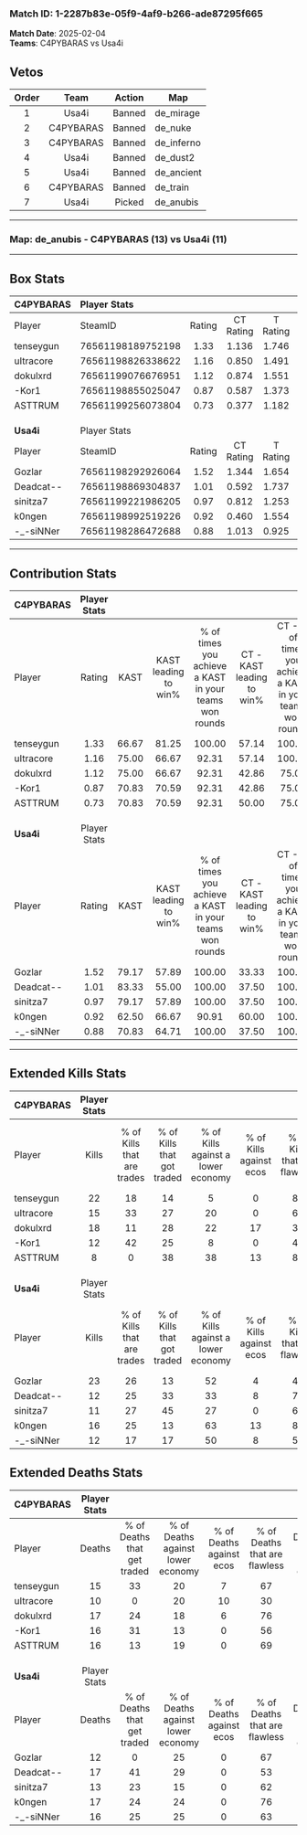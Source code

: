 ### Match ID: 1-2287b83e-05f9-4af9-b266-ade87295f665  
**Match Date**: 2025-02-04  
**Teams**: C4PYBARAS vs Usa4i  

## Vetos  

| Order | Team | Action | Map |
| :---: | :--: | :----: | --- |
| 1 | Usa4i | Banned | de_mirage |
| 2 | C4PYBARAS | Banned | de_nuke |
| 3 | C4PYBARAS | Banned | de_inferno |
| 4 | Usa4i | Banned | de_dust2 |
| 5 | Usa4i | Banned | de_ancient |
| 6 | C4PYBARAS | Banned | de_train |
| 7 | Usa4i | Picked | de_anubis |

---  

### **Map**: de_anubis - C4PYBARAS (13) vs Usa4i (11)  
---  

## Box Stats  

| **C4PYBARAS** | Player Stats      |        |           |          |       |      |       |         |        |      |     |
| :- | :- | :-: | :-: | :-: | :-: | :-: | :-: | :-: | :-: | :-: | :-: |
| Player        | SteamID           | Rating | CT Rating | T Rating | KAST  | ADR  | Kills | Assists | Deaths | K/D  | HS% |
| tenseygun     | 76561198189752198 |  1.33  |   1.136   |  1.746   | 66.67 | 94.4 |  22   |    5    |   15   | 1.47 | 36  |
| uItracore     | 76561198826338622 |  1.16  |   0.850   |  1.491   | 75.00 | 68.9 |  15   |    4    |   10   | 1.50 | 60  |
| dokulxrd      | 76561199076676951 |  1.12  |   0.874   |  1.551   | 75.00 | 72.6 |  18   |    2    |   17   | 1.06 | 55  |
| -Kor1         | 76561198855025047 |  0.87  |   0.587   |  1.373   | 70.83 | 62.6 |  12   |    3    |   16   | 0.75 | 58  |
| ASTTRUM       | 76561199256073804 |  0.73  |   0.377   |  1.182   | 70.83 | 55.8 |   8   |   10    |   16   | 0.50 | 62  |
|               |                   |        |           |          |       |      |       |         |        |      |     |
|               |                   |        |           |          |       |      |       |         |        |      |     |
|               |                   |        |           |          |       |      |       |         |        |      |     |
| **Usa4i**     | Player Stats      |        |           |          |       |      |       |         |        |      |     |
| Player        | SteamID           | Rating | CT Rating | T Rating | KAST  | ADR  | Kills | Assists | Deaths | K/D  | HS% |
| Gozlar        | 76561198292926064 |  1.52  |   1.344   |  1.654   | 79.17 | 94.8 |  23   |    3    |   12   | 1.92 | 34  |
| Deadcat--     | 76561198869304837 |  1.01  |   0.592   |  1.737   | 83.33 | 77.6 |  12   |    8    |   17   | 0.71 | 50  |
| sinitza7      | 76561199221986205 |  0.97  |   0.812   |  1.253   | 79.17 | 60.7 |  11   |    6    |   13   | 0.85 | 18  |
| k0ngen        | 76561198992519226 |  0.92  |   0.460   |  1.554   | 62.50 | 57.8 |  16   |    4    |   17   | 0.94 | 37  |
| -_-siNNer     | 76561198286472688 |  0.88  |   1.013   |  0.925   | 70.83 | 62.1 |  12   |    6    |   16   | 0.75 | 50  |
---  

## Contribution Stats  

| **C4PYBARAS** | Player Stats |       |                      |                                                        |                           |                                                             |                          |                                                            |
| :- | :-: | :-: | :-: | :-: | :-: | :-: | :-: | :-: |
| Player        |    Rating    | KAST  | KAST leading to win% | % of times you achieve a KAST in your teams won rounds | CT - KAST leading to win% | CT - % of times you achieve a KAST in your teams won rounds | T - KAST leading to win% | T - % of times you achieve a KAST in your teams won rounds |
| tenseygun     |     1.33     | 66.67 |        81.25         |                         100.00                         |           57.14           |                           100.00                            |          100.00          |                           100.00                           |
| uItracore     |     1.16     | 75.00 |        66.67         |                         92.31                          |           57.14           |                           100.00                            |          72.73           |                           88.89                            |
| dokulxrd      |     1.12     | 75.00 |        66.67         |                         92.31                          |           42.86           |                            75.00                            |          81.82           |                           100.00                           |
| -Kor1         |     0.87     | 70.83 |        70.59         |                         92.31                          |           42.86           |                            75.00                            |          90.00           |                           100.00                           |
| ASTTRUM       |     0.73     | 70.83 |        70.59         |                         92.31                          |           50.00           |                            75.00                            |          81.82           |                           100.00                           |
|               |              |       |                      |                                                        |                           |                                                             |                          |                                                            |
|               |              |       |                      |                                                        |                           |                                                             |                          |                                                            |
|               |              |       |                      |                                                        |                           |                                                             |                          |                                                            |
| **Usa4i**     | Player Stats |       |                      |                                                        |                           |                                                             |                          |                                                            |
| Player        |    Rating    | KAST  | KAST leading to win% | % of times you achieve a KAST in your teams won rounds | CT - KAST leading to win% | CT - % of times you achieve a KAST in your teams won rounds | T - KAST leading to win% | T - % of times you achieve a KAST in your teams won rounds |
| Gozlar        |     1.52     | 79.17 |        57.89         |                         100.00                         |           33.33           |                           100.00                            |          80.00           |                           100.00                           |
| Deadcat--     |     1.01     | 83.33 |        55.00         |                         100.00                         |           37.50           |                           100.00                            |          66.67           |                           100.00                           |
| sinitza7      |     0.97     | 79.17 |        57.89         |                         100.00                         |           37.50           |                           100.00                            |          72.73           |                           100.00                           |
| k0ngen        |     0.92     | 62.50 |        66.67         |                         90.91                          |           60.00           |                           100.00                            |          70.00           |                           87.50                            |
| -_-siNNer     |     0.88     | 70.83 |        64.71         |                         100.00                         |           37.50           |                           100.00                            |          88.89           |                           100.00                           |
---  

## Extended Kills Stats  

| **C4PYBARAS** | Player Stats |                            |                            |                                    |                         |                              |                                 |                                       |                    |           |
| :- | :-: | :-: | :-: | :-: | :-: | :-: | :-: | :-: | :-: | :-: |
| Player        |    Kills     | % of Kills that are trades | % of Kills that got traded | % of Kills against a lower economy | % of Kills against ecos | % of Kills that are flawless | % of Kills that are close duels | % of Kills that are assisted by flash | Pistol Round Kills | AWP Kills |
| tenseygun     |      22      |             18             |             14             |                 5                  |            0            |              82              |                5                |                   0                   |         11         |     4     |
| uItracore     |      15      |             33             |             27             |                 20                 |            0            |              67              |                0                |                   0                   |         0          |     0     |
| dokulxrd      |      18      |             11             |             28             |                 22                 |           17            |              39              |               11                |                   6                   |         1          |     4     |
| -Kor1         |      12      |             42             |             25             |                 8                  |            0            |              42              |               25                |                   8                   |         0          |     1     |
| ASTTRUM       |      8       |             0              |             38             |                 38                 |           13            |              88              |                0                |                   0                   |         0          |     1     |
|               |              |                            |                            |                                    |                         |                              |                                 |                                       |                    |           |
|               |              |                            |                            |                                    |                         |                              |                                 |                                       |                    |           |
|               |              |                            |                            |                                    |                         |                              |                                 |                                       |                    |           |
| **Usa4i**     | Player Stats |                            |                            |                                    |                         |                              |                                 |                                       |                    |           |
| Player        |    Kills     | % of Kills that are trades | % of Kills that got traded | % of Kills against a lower economy | % of Kills against ecos | % of Kills that are flawless | % of Kills that are close duels | % of Kills that are assisted by flash | Pistol Round Kills | AWP Kills |
| Gozlar        |      23      |             26             |             13             |                 52                 |            4            |              43              |                9                |                   4                   |         0          |     2     |
| Deadcat--     |      12      |             25             |             33             |                 33                 |            8            |              75              |                8                |                   0                   |         0          |     2     |
| sinitza7      |      11      |             27             |             45             |                 27                 |            0            |              64              |               18                |                   0                   |         0          |     1     |
| k0ngen        |      16      |             25             |             13             |                 63                 |           13            |              81              |                0                |                   0                   |         2          |     1     |
| -_-siNNer     |      12      |             17             |             17             |                 50                 |            8            |              58              |               33                |                   0                   |         0          |     0     |
## Extended Deaths Stats  

| **C4PYBARAS** | Player Stats |                             |                                   |                          |                               |                            |                           |               |
| :- | :-: | :-: | :-: | :-: | :-: | :-: | :-: | :-: |
| Player        |    Deaths    | % of Deaths that get traded | % of Deaths against lower economy | % of Deaths against ecos | % of Deaths that are flawless | % of Deaths that are close | % of Deaths while blinded | Deaths to AWP |
| tenseygun     |      15      |             33              |                20                 |            7             |              67               |             13             |             7             |       0       |
| uItracore     |      10      |              0              |                20                 |            10            |              30               |             20             |             0             |       0       |
| dokulxrd      |      17      |             24              |                18                 |            6             |              76               |             6              |             0             |       1       |
| -Kor1         |      16      |             31              |                13                 |            0             |              56               |             13             |             0             |       1       |
| ASTTRUM       |      16      |             13              |                19                 |            0             |              69               |             13             |             0             |       0       |
|               |              |                             |                                   |                          |                               |                            |                           |               |
|               |              |                             |                                   |                          |                               |                            |                           |               |
|               |              |                             |                                   |                          |                               |                            |                           |               |
| **Usa4i**     | Player Stats |                             |                                   |                          |                               |                            |                           |               |
| Player        |    Deaths    | % of Deaths that get traded | % of Deaths against lower economy | % of Deaths against ecos | % of Deaths that are flawless | % of Deaths that are close | % of Deaths while blinded | Deaths to AWP |
| Gozlar        |      12      |              0              |                25                 |            0             |              67               |             0              |             8             |       1       |
| Deadcat--     |      17      |             41              |                29                 |            0             |              53               |             18             |             6             |       2       |
| sinitza7      |      13      |             23              |                15                 |            0             |              62               |             8              |             0             |       2       |
| k0ngen        |      17      |             24              |                24                 |            0             |              76               |             0              |             0             |       3       |
| -_-siNNer     |      16      |             25              |                25                 |            0             |              63               |             13             |             0             |       4       |
